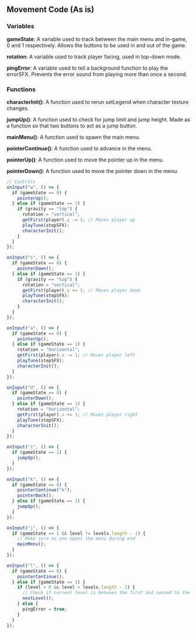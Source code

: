 ## Movement Code (As is)

### Variables
**gameState**: A variable used to track between the main menu and in-game, 0 and 1 respectively. Allows the buttons to be used in and out of the game.

**rotation**: A variable used to track player facing, used in top-down mode.

**pingError**: A variable used to tell a background function to play the errorSFX. Prevents the error sound from playing more than once a second.

### Functions
**characterInit()**: A function used to rerun setLegend when character texture changes.

**jumpUp()**: A function used to check for jump limit and jump height. Made as a function so that two buttons to act as a jump button.

**mainMenu()**: A function used to spawn the main menu.

**pointerContinue()**: A function used to advance in the menu.

**pointerUp()**: A function used to move the pointer up in the menu.

**pointerDown()**: A function used to move the pointer down in the menu.

``` js
// Controls
onInput("w", () => {
  if (gameState == 0) {
    pointerUp();
  } else if (gameState == 1) {
    if (gravity == "top") {
      rotation = "vertical";
      getFirst(player).y -= 1; // Moves player up
      playTune(stepSFX);
      characterInit();
    }
  }
});

onInput("s", () => {
  if (gameState == 0) {
    pointerDown();
  } else if (gameState == 1) {
    if (gravity == "top") {
      rotation = "vertical";
      getFirst(player).y += 1; // Moves player down
      playTune(stepSFX);
      characterInit();
    }
  }
});

onInput("a", () => {
  if (gameState == 0) {
    pointerUp();
  } else if (gameState == 1) {
    rotation = "horizontal";
    getFirst(player).x -= 1; // Moves player left
    playTune(stepSFX);
    characterInit();
  }
});

onInput("d", () => {
  if (gameState == 0) {
    pointerDown();
  } else if (gameState == 1) {
    rotation = "horizontal";
    getFirst(player).x += 1; // Moves player right
    playTune(stepSFX);
    characterInit();
  }
});

onInput("i", () => {
  if (gameState == 1) {
    jumpUp();
  }
});

onInput("k", () => {
  if (gameState == 0) {
    pointerContinue("k");
    pointerBack();
  } else if (gameState == 1) {
    jumpUp();
  }
});

onInput("j", () => {
  if (gameState == 1 && level != levels.length - 1) {
    // Make sure no one opens the menu during end
    mainMenu();
  }
});

onInput("l", () => {
  if (gameState == 0) {
    pointerContinue();
  } else if (gameState == 1) {
    if (level > 0 && level < levels.length - 2) {
      // Check if current level is between the first and second to the last
      nextLevel();
    } else {
      pingError = true;
    }
  }
});
```
